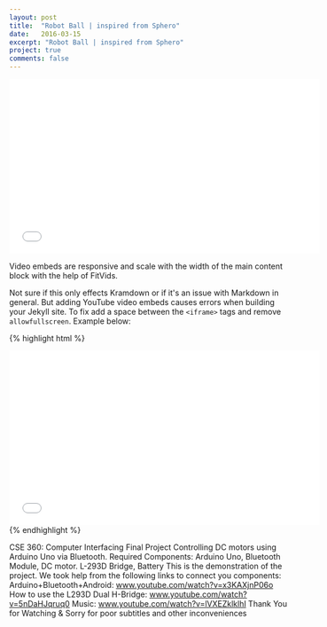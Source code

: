 ```yaml
---
layout: post
title:  "Robot Ball | inspired from Sphero"
date:   2016-03-15
excerpt: "Robot Ball | inspired from Sphero"
project: true
comments: false
---
```

<iframe width="560" height="315" src="//www.youtube.com/watch?v=VSxVMzAeqBA&feature=youtu.be" frameborder="0"> </iframe>

Video embeds are responsive and scale with the width of the main content block with the help of FitVids.

Not sure if this only effects Kramdown or if it's an issue with Markdown in general. But adding YouTube video embeds causes errors when building your Jekyll site. To fix add a space between the `<iframe>` tags and remove `allowfullscreen`. Example below:

{% highlight html %}
<iframe width="560" height="315" src="//www.youtube.com/watch?v=VSxVMzAeqBA&feature=youtu.be" frameborder="0"> </iframe>
{% endhighlight %}

CSE 360: Computer Interfacing Final Project
Controlling DC motors using Arduino Uno via Bluetooth.
Required Components: Arduino Uno, Bluetooth Module, DC motor. L-293D Bridge, Battery
This is the demonstration of the project. We took help from the following links to connect you components:
Arduino+Bluetooth+Android: www.youtube.com/watch?v=x3KAXjnP06o
How to use the L293D Dual H-Bridge: www.youtube.com/watch?v=5nDaHJqruq0
Music: www.youtube.com/watch?v=lVXEZklklhI
Thank You for Watching & Sorry for poor subtitles and other inconveniences
